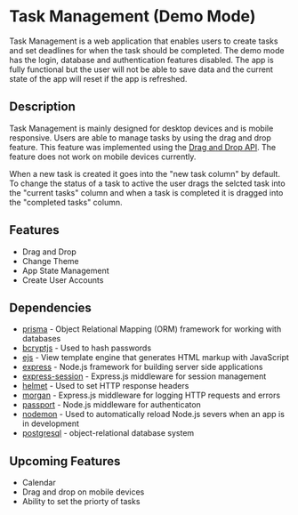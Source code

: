 # Task Management (Demo Mode)

Task Management is a web application that enables users to create tasks and set deadlines for when the task should be completed. The demo mode has the login, database and authentication features disabled. The app is fully functional but the user will not be able to save data and the current state of the app will reset if the app is refreshed.

## Description

Task Management is mainly designed for desktop devices and is mobile responsive. Users are able to manage tasks by using the drag and drop feature. This feature was implemented using the [Drag and Drop API](https://developer.mozilla.org/en-US/docs/Web/API/HTML_Drag_and_Drop_API). The feature does not work on mobile devices currently.

When a new task is created it goes into the "new task column" by default. To change the status of a task to active the user drags the selcted task into the "current tasks" column and when a task is completed it is dragged into the "completed tasks" column.

## Features

- Drag and Drop
- Change Theme
- App State Management
- Create User Accounts

## Dependencies

- [prisma](https://www.prisma.io/docs) - Object Relational Mapping (ORM) framework for working with databases
- [bcryptjs](https://www.npmjs.com/package/bcryptjs) - Used to hash passwords
- [ejs](https://ejs.co/) - View template engine that generates HTML markup with JavaScript
- [express](https://expressjs.com/) - Node.js framework for building server side applications
- [express-session](https://expressjs.com/en/resources/middleware/session.html) - Express.js middleware for session management
- [helmet](https://helmetjs.github.io/) - Used to set HTTP response headers
- [morgan](https://github.com/expressjs/morgan#readme) - Express.js middleware for logging HTTP requests and errors
- [passport](https://www.passportjs.org/) - Node.js middleware for authenticaton
- [nodemon](https://nodemon.io/) - Used to automatically reload Node.js severs when an app is in development
- [postgresql](https://www.postgresql.org/) - object-relational database system

## Upcoming Features

- Calendar
- Drag and drop on mobile devices
- Ability to set the priorty of tasks
